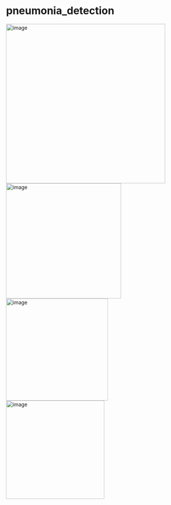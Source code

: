 # pneumonia_detection

<img width="436" alt="image" src="https://github.com/user-attachments/assets/100eb038-a7ab-453e-96b4-8297c20e370f" />

<img width="315" alt="image" src="https://github.com/user-attachments/assets/08c75b75-9f0d-4ff3-a29f-9b5690eca836" />

<img width="279" alt="image" src="https://github.com/user-attachments/assets/8c1e1f36-7b98-4035-bd0e-ed6fbed1accf" />

<img width="269" alt="image" src="https://github.com/user-attachments/assets/4553ee9c-f02e-4cc3-a140-d7d23f3058e2" />
